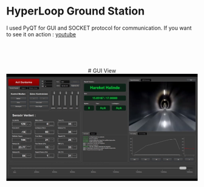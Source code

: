 # HyperLoop Ground Station
I used PyQT for GUI and SOCKET protocol for communication.
If you want to see it on action : [youtube](https://www.youtube.com/watch?v=dRoxK93ffNY)

<p>&nbsp;</p>
<div align="center">  
   <br>
   <br>
  # GUI View
  <img src="https://raw.githubusercontent.com/x3beche/HyperloopGroundStation/main/Screenshot%20from%202024-01-18%2021-33-46.png" width="600" title="GUI View">
  
</div>
